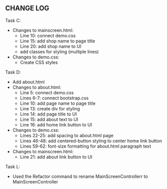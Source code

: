 ## CHANGE LOG
Task C:
- Changes to mainscreen.html:
  - Line 10: connect demo.css
  - Line 15: add shop name to page title
  - Line 20: add shop name to UI
  - add classes for styling (multiple lines)
- Changes to demo.css:
  - Create CSS styles

Task D:
- Add about.html
- Changes to about.html:
  - Line 5: connect demo.css
  - Lines 6-7: connect bootstrap.css
  - Line 10: add page name to page title
  - Line 13: create div for styling
  - Line 14: add page title to UI
  - Line 15: add about text to UI
  - Line 16: add home link button to UI
- Changes to demo.css:
  - Lines 22-25: add spacing to about.html page
  - Lines 46-48: add centered-button styling to center home link button
  - Lines 59-62: font-size formatting for about.html paragraph text
- Changes to mainscreen.html:
  - Line 21: add about link button to UI

Task L:
- Used the Refactor command to rename MainScreenControllerr to MainScreenController